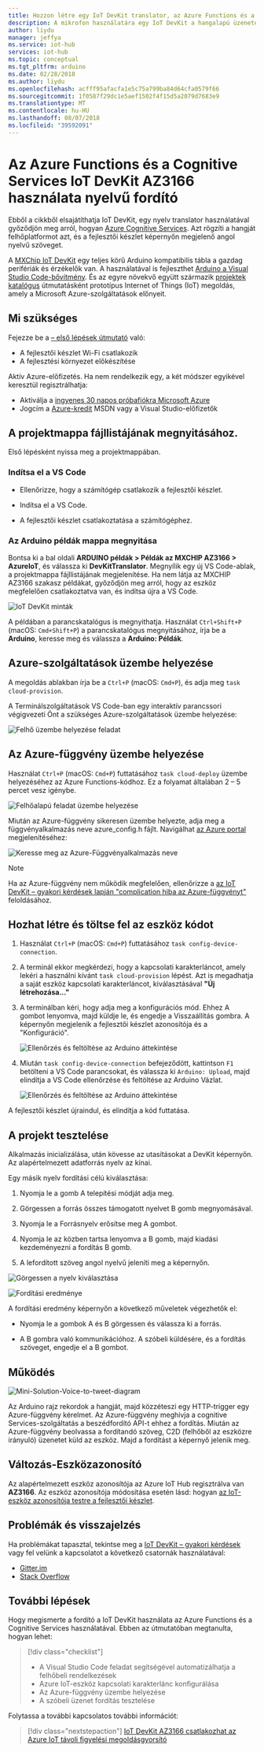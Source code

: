 ```yaml
---
title: Hozzon létre egy IoT DevKit translator, az Azure Functions és a Cognitive Services |} A Microsoft Docs
description: A mikrofon használatára egy IoT DevKit a hangalapú üzenetet kap, majd az Azure Cognitive Services a lefordított szöveg angol nyelven történő feldolgozás
author: liydu
manager: jeffya
ms.service: iot-hub
services: iot-hub
ms.topic: conceptual
ms.tgt_pltfrm: arduino
ms.date: 02/28/2018
ms.author: liydu
ms.openlocfilehash: acfff95afacfa1e5c75a799ba84d64cfa0579f66
ms.sourcegitcommit: 1f0587f29dc1e5aef1502f4f15d5a2079d7683e9
ms.translationtype: MT
ms.contentlocale: hu-HU
ms.lasthandoff: 08/07/2018
ms.locfileid: "39592091"
---
```

# <a name="use-iot-devkit-az3166-with-azure-functions-and-cognitive-services-to-make-a-language-translator"></a>Az Azure Functions és a Cognitive Services IoT DevKit AZ3166 használata nyelvű fordító

Ebből a cikkből elsajátíthatja IoT DevKit, egy nyelv translator használatával győződjön meg arról, hogyan [Azure Cognitive Services](https://azure.microsoft.com/services/cognitive-services/). Azt rögzíti a hangját felhőplatformot azt, és a fejlesztői készlet képernyőn megjelenő angol nyelvű szöveget.

A [MXChip IoT DevKit](https://aka.ms/iot-devkit) egy teljes körű Arduino kompatibilis tábla a gazdag perifériák és érzékelők van. A használatával is fejleszthet [Arduino a Visual Studio Code-bővítmény](https://aka.ms/arduino). És az egyre növekvő együtt származik [projektek katalógus](https://microsoft.github.io/azure-iot-developer-kit/docs/projects/) útmutatásként prototípus Internet of Things (IoT) megoldás, amely a Microsoft Azure-szolgáltatások előnyeit.

## <a name="what-you-need"></a>Mi szükséges

Fejezze be a [– első lépések útmutató](https://docs.microsoft.com/azure/iot-hub/iot-hub-arduino-iot-devkit-az3166-get-started) való:

* A fejlesztői készlet Wi-Fi csatlakozik
* A fejlesztési környezet előkészítése

Aktív Azure-előfizetés. Ha nem rendelkezik egy, a két módszer egyikével keresztül regisztrálhatja:

* Aktiválja a [ingyenes 30 napos próbafiókra Microsoft Azure](https://azure.microsoft.com/free/)
* Jogcím a [Azure-kredit](https://azure.microsoft.com/pricing/member-offers/msdn-benefits-details/) MSDN vagy a Visual Studio-előfizetők

## <a name="open-the-project-folder"></a>A projektmappa fájllistájának megnyitásához.

Első lépésként nyissa meg a projektmappában. 

### <a name="start-vs-code"></a>Indítsa el a VS Code

- Ellenőrizze, hogy a számítógép csatlakozik a fejlesztői készlet.

- Indítsa el a VS Code.

- A fejlesztői készlet csatlakoztatása a számítógéphez.

### <a name="open-the-arduino-examples-folder"></a>Az Arduino példák mappa megnyitása

Bontsa ki a bal oldali **ARDUINO példák > Példák az MXCHIP AZ3166 > AzureIoT**, és válassza ki **DevKitTranslator**. Megnyílik egy új VS Code-ablak, a projektmappa fájllistájának megjelenítése. Ha nem látja az MXCHIP AZ3166 szakasz példákat, győződjön meg arról, hogy az eszköz megfelelően csatlakoztatva van, és indítsa újra a VS Code.  

![IoT DevKit minták](media/iot-hub-arduino-iot-devkit-az3166-translator/vscode_examples.png)

A példában a parancskatalógus is megnyithatja. Használat `Ctrl+Shift+P` (macOS: `Cmd+Shift+P`) a parancskatalógus megnyitásához, írja be a **Arduino**, keresse meg és válassza a **Arduino: Példák**.

## <a name="provision-azure-services"></a>Azure-szolgáltatások üzembe helyezése

A megoldás ablakban írja be a `Ctrl+P` (macOS: `Cmd+P`), és adja meg `task cloud-provision`.

A Terminálszolgáltatások VS Code-ban egy interaktív parancssori végigvezeti Önt a szükséges Azure-szolgáltatások üzembe helyezése:

![Felhő üzembe helyezése feladat](media/iot-hub-arduino-iot-devkit-az3166-translator/cloud-provision.png)

## <a name="deploy-the-azure-function"></a>Az Azure-függvény üzembe helyezése

Használat `Ctrl+P` (macOS: `Cmd+P`) futtatásához `task cloud-deploy` üzembe helyezéséhez az Azure Functions-kódhoz. Ez a folyamat általában 2 – 5 percet vesz igénybe.

![Felhőalapú feladat üzembe helyezése](media/iot-hub-arduino-iot-devkit-az3166-translator/cloud-deploy.png)

Miután az Azure-függvény sikeresen üzembe helyezte, adja meg a függvényalkalmazás neve azure_config.h fájlt. Navigálhat [az Azure portal](https://portal.azure.com/) megjelenítéséhez:

![Keresse meg az Azure-Függvényalkalmazás neve](media/iot-hub-arduino-iot-devkit-az3166-translator/azure-function.png)

> [!NOTE]
> Ha az Azure-függvény nem működik megfelelően, ellenőrizze a [az IoT DevKit – gyakori kérdések lapján "complication hiba az Azure-függvényt"](https://microsoft.github.io/azure-iot-developer-kit/docs/faq#compilation-error-for-azure-function) feloldásához.

## <a name="build-and-upload-the-device-code"></a>Hozhat létre és töltse fel az eszköz kódot

1. Használat `Ctrl+P` (macOS: `Cmd+P`) futtatásához `task config-device-connection`.

2. A terminál ekkor megkérdezi, hogy a kapcsolati karakterláncot, amely lekéri a használni kívánt `task cloud-provision` lépést. Azt is megadhatja a saját eszköz kapcsolati karakterláncot, kiválasztásával **"Új létrehozása..."**

3. A terminálban kéri, hogy adja meg a konfigurációs mód. Ehhez A gombot lenyomva, majd küldje le, és engedje a Visszaállítás gombra. A képernyőn megjelenik a fejlesztői készlet azonosítója és a "Konfiguráció".

   ![Ellenőrzés és feltöltése az Arduino áttekintése](media/iot-hub-arduino-iot-devkit-az3166-translator/config-device-connection.png)

4. Miután `task config-device-connection` befejeződött, kattintson `F1` betölteni a VS Code parancsokat, és válassza ki `Arduino: Upload`, majd elindítja a VS Code ellenőrzése és feltöltése az Arduino Vázlat.

   ![Ellenőrzés és feltöltése az Arduino áttekintése](media/iot-hub-arduino-iot-devkit-az3166-translator/arduino-upload.png)

A fejlesztői készlet újraindul, és elindítja a kód futtatása.

## <a name="test-the-project"></a>A projekt tesztelése

Alkalmazás inicializálása, után kövesse az utasításokat a DevKit képernyőn. Az alapértelmezett adatforrás nyelv az kínai.

Egy másik nyelv fordítási célú kiválasztása:

1. Nyomja le a gomb A telepítési módját adja meg.

2. Görgessen a forrás összes támogatott nyelvet B gomb megnyomásával.

3. Nyomja le a Forrásnyelv erősítse meg A gombot.

4. Nyomja le az közben tartsa lenyomva a B gomb, majd kiadási kezdeményezni a fordítás B gomb.

5. A lefordított szöveg angol nyelvű jeleníti meg a képernyőn.

![Görgessen a nyelv kiválasztása](media/iot-hub-arduino-iot-devkit-az3166-translator/select-language.jpg)

![Fordítási eredménye](media/iot-hub-arduino-iot-devkit-az3166-translator/translation-result.jpg)

A fordítási eredmény képernyőn a következő műveletek végezhetők el:

- Nyomja le a gombok A és B görgessen és válassza ki a forrás.

- A B gombra való kommunikációhoz. A szóbeli küldésére, és a fordítás szöveget, engedje el a B gombot.

## <a name="how-it-works"></a>Működés

![Mini-Solution-Voice-to-tweet-diagram](media/iot-hub-arduino-iot-devkit-az3166-translator/diagram.png)

Az Arduino rajz rekordok a hangját, majd közzéteszi egy HTTP-trigger egy Azure-függvény kérelmet. Az Azure-függvény meghívja a cognitive Services-szolgáltatás a beszédfordító API-t ehhez a fordítás. Miután az Azure-függvény beolvassa a fordítandó szöveg, C2D (felhőből az eszközre irányuló) üzenetet küld az eszköz. Majd a fordítást a képernyő jelenik meg.

## <a name="change-device-id"></a>Változás-Eszközazonosító

Az alapértelmezett eszköz azonosítója az Azure IoT Hub regisztrálva van **AZ3166**. Az eszköz azonosítója módosítása esetén lásd: hogyan [az IoT-eszköz azonosítója testre a fejlesztői készlet](https://microsoft.github.io/azure-iot-developer-kit/docs/customize-device-id/).

## <a name="problems-and-feedback"></a>Problémák és visszajelzés

Ha problémákat tapasztal, tekintse meg a [IoT DevKit – gyakori kérdések](https://microsoft.github.io/azure-iot-developer-kit/docs/faq/) vagy fel velünk a kapcsolatot a következő csatornák használatával:

* [Gitter.im](http://gitter.im/Microsoft/azure-iot-developer-kit)
* [Stack Overflow](https://stackoverflow.com/questions/tagged/iot-devkit)

## <a name="next-steps"></a>További lépések

Hogy megismerte a fordító a IoT DevKit használata az Azure Functions és a Cognitive Services használatával. Ebben az útmutatóban megtanulta, hogyan lehet:

> [!div class="checklist"]
> * A Visual Studio Code feladat segítségével automatizálhatja a felhőbeli rendelkezések
> * Azure IoT-eszköz kapcsolati karakterlánc konfigurálása
> * Az Azure-függvény üzembe helyezése
> * A szóbeli üzenet fordítás tesztelése

Folytassa a további kapcsolatos további információt:

> [!div class="nextstepaction"]
> [IoT DevKit AZ3166 csatlakozhat az Azure IoT távoli figyelési megoldásgyorsító](https://docs.microsoft.com/azure/iot-hub/iot-hub-arduino-iot-devkit-az3166-devkit-remote-monitoring)
